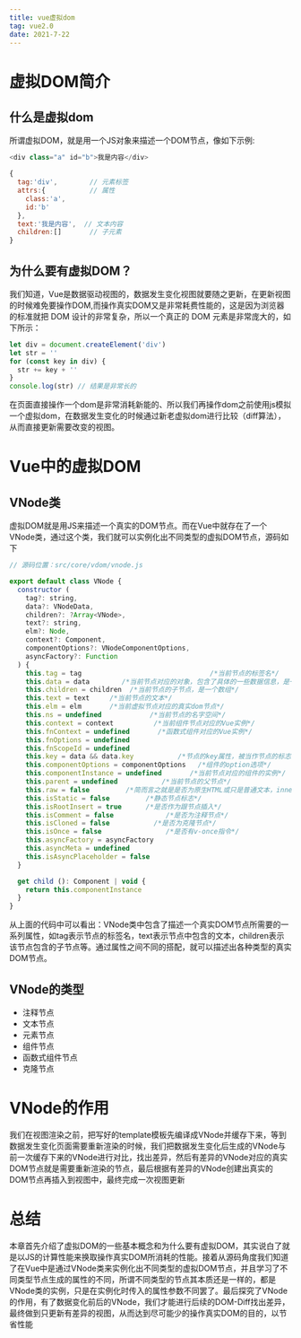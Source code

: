 ```yaml
---
title: vue虚拟dom
tag: vue2.0
date: 2021-7-22
---
```

# 虚拟DOM简介
## 什么是虚拟dom
所谓虚拟DOM，就是用一个JS对象来描述一个DOM节点，像如下示例:
```js
<div class="a" id="b">我是内容</div>

{
  tag:'div',        // 元素标签
  attrs:{           // 属性
    class:'a',
    id:'b'
  },
  text:'我是内容',  // 文本内容
  children:[]       // 子元素
}
```
## 为什么要有虚拟DOM？
我们知道，Vue是数据驱动视图的，数据发生变化视图就要随之更新，在更新视图的时候难免要操作DOM,而操作真实DOM又是非常耗费性能的，这是因为浏览器的标准就把 DOM 设计的非常复杂，所以一个真正的 DOM 元素是非常庞大的，如下所示：
```js
let div = document.createElement('div')
let str = ''
for (const key in div) {
  str += key + ''
}
console.log(str) // 结果是非常长的
```
在页面直接操作一个dom是非常消耗新能的、所以我们再操作dom之前使用js模拟一个虚拟dom，在数据发生变化的时候通过新老虚拟dom进行比较（diff算法），从而直接更新需要改变的视图。

# Vue中的虚拟DOM

## VNode类
虚拟DOM就是用JS来描述一个真实的DOM节点。而在Vue中就存在了一个VNode类，通过这个类，我们就可以实例化出不同类型的虚拟DOM节点，源码如下
```js
// 源码位置：src/core/vdom/vnode.js

export default class VNode {
  constructor (
    tag?: string,
    data?: VNodeData,
    children?: ?Array<VNode>,
    text?: string,
    elm?: Node,
    context?: Component,
    componentOptions?: VNodeComponentOptions,
    asyncFactory?: Function
  ) {
    this.tag = tag                                /*当前节点的标签名*/
    this.data = data        /*当前节点对应的对象，包含了具体的一些数据信息，是一个VNodeData类型，可以参考VNodeData类型中的数据信息*/
    this.children = children  /*当前节点的子节点，是一个数组*/
    this.text = text     /*当前节点的文本*/
    this.elm = elm       /*当前虚拟节点对应的真实dom节点*/
    this.ns = undefined            /*当前节点的名字空间*/
    this.context = context          /*当前组件节点对应的Vue实例*/
    this.fnContext = undefined       /*函数式组件对应的Vue实例*/
    this.fnOptions = undefined
    this.fnScopeId = undefined
    this.key = data && data.key           /*节点的key属性，被当作节点的标志，用以优化*/
    this.componentOptions = componentOptions   /*组件的option选项*/
    this.componentInstance = undefined       /*当前节点对应的组件的实例*/
    this.parent = undefined           /*当前节点的父节点*/
    this.raw = false         /*简而言之就是是否为原生HTML或只是普通文本，innerHTML的时候为true，textContent的时候为false*/
    this.isStatic = false         /*静态节点标志*/
    this.isRootInsert = true      /*是否作为跟节点插入*/
    this.isComment = false             /*是否为注释节点*/
    this.isCloned = false           /*是否为克隆节点*/
    this.isOnce = false                /*是否有v-once指令*/
    this.asyncFactory = asyncFactory
    this.asyncMeta = undefined
    this.isAsyncPlaceholder = false
  }

  get child (): Component | void {
    return this.componentInstance
  }
}
```
从上面的代码中可以看出：VNode类中包含了描述一个真实DOM节点所需要的一系列属性，如tag表示节点的标签名，text表示节点中包含的文本，children表示该节点包含的子节点等。通过属性之间不同的搭配，就可以描述出各种类型的真实DOM节点。

## VNode的类型
+ 注释节点
+ 文本节点
+ 元素节点
+ 组件节点
+ 函数式组件节点
+ 克隆节点

# VNode的作用
我们在视图渲染之前，把写好的template模板先编译成VNode并缓存下来，等到数据发生变化页面需要重新渲染的时候，我们把数据发生变化后生成的VNode与前一次缓存下来的VNode进行对比，找出差异，然后有差异的VNode对应的真实DOM节点就是需要重新渲染的节点，最后根据有差异的VNode创建出真实的DOM节点再插入到视图中，最终完成一次视图更新

# 总结
本章首先介绍了虚拟DOM的一些基本概念和为什么要有虚拟DOM，其实说白了就是以JS的计算性能来换取操作真实DOM所消耗的性能。接着从源码角度我们知道了在Vue中是通过VNode类来实例化出不同类型的虚拟DOM节点，并且学习了不同类型节点生成的属性的不同，所谓不同类型的节点其本质还是一样的，都是VNode类的实例，只是在实例化时传入的属性参数不同罢了。最后探究了VNode的作用，有了数据变化前后的VNode，我们才能进行后续的DOM-Diff找出差异，最终做到只更新有差异的视图，从而达到尽可能少的操作真实DOM的目的，以节省性能

